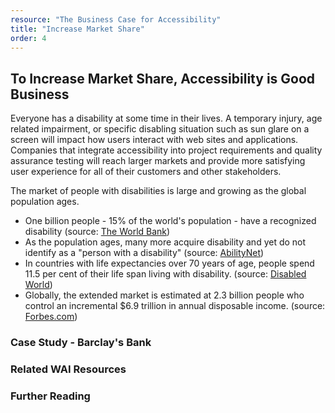 ```yaml
---
resource: "The Business Case for Accessibility"
title: "Increase Market Share"
order: 4
---
```


## To Increase Market Share, Accessibility is Good Business

Everyone has a disability at some time in their lives. A temporary injury, age related impairment, or specific disabling situation such as sun glare on a screen will impact how users interact with web sites and applications. Companies that integrate accessibility into project requirements and quality assurance testing will reach larger markets and provide more satisfying user experience for all of their customers and other stakeholders.

The market of people with disabilities is large and growing as the global population ages.
* One billion people - 15% of the world's population - have a recognized disability (source: [The World Bank](http://www.worldbank.org/en/topic/disability))
* As the population ages, many more acquire disability and yet do not identify as a "person with a disability" (source: [AbilityNet](https://digileaders.com/the-business-case-for-accessibility-and-inclusive-design/))
* In countries with life expectancies over 70 years of age, people spend 11.5 per cent of their life span living with disability. (source: [Disabled World](https://www.disabled-world.com/calculators-charts/wpc.php))
* Globally, the extended market is estimated at 2.3 billion people who control an incremental $6.9 trillion in annual disposable income. (source: [Forbes.com](https://www.forbes.com/sites/gaudianohunt/2016/10/31/richard-branson-supports-disabilities/#3fe3d1d8788e))





### Case Study - Barclay's Bank

### Related WAI Resources

### Further Reading

